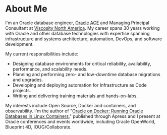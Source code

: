 # About Me
I'm an Oracle database engineer, [Oracle ACE](https://ace.oracle.com/pls/apex/ace_program/r/oracle-aces/home) and Managing Principal Consultant at [Viscosity North America](https://www.viscosityna.com). My career spans 30 years working with Oracle and other database technologies with expertise spanning infrastructure and systems architecture, automation, DevOps, and software development.

My current responsibilities include:
- Designing database environments for critical reliability, availability, performance, and scalability needs.
- Planning and performing zero- and low-downtime database migrations and upgrades.
- Developing and deploying automation for Infrastructure as Code projects.
- Writing and delivering training materials and hands-on-labs.

My interests include Open Source, Docker and containers, and observability. I'm the author of "[Oracle on Docker: Running Oracle Databases in Linux Containers](https://www.amazon.com/dp/1484290321)," published through Apress and I present at Oracle conferences and events worldwide, including Oracle OpenWorld, Blueprint 4D, IOUG/Collaborate.
